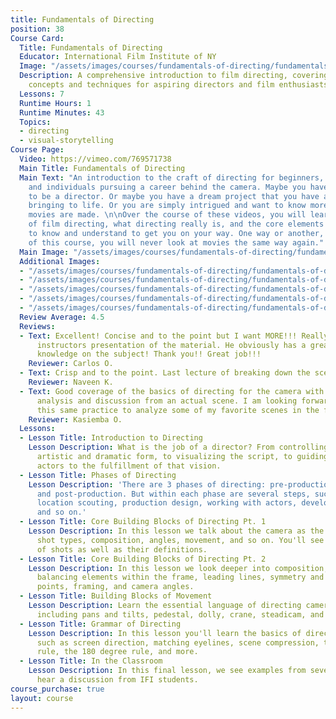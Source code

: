 ```yaml
---
title: Fundamentals of Directing
position: 38
Course Card:
  Title: Fundamentals of Directing
  Educator: International Film Institute of NY
  Image: "/assets/images/courses/fundamentals-of-directing/fundamentals-of-directing.jpg"
  Description: A comprehensive introduction to film directing, covering essential
    concepts and techniques for aspiring directors and film enthusiasts.
  Lessons: 7
  Runtime Hours: 1
  Runtime Minutes: 43
  Topics:
  - directing
  - visual-storytelling
Course Page:
  Video: https://vimeo.com/769571738
  Main Title: Fundamentals of Directing
  Main Text: "An introduction to the craft of directing for beginners, film enthusiasts,
    and individuals pursuing a career behind the camera. Maybe you have always wanted
    to be a director. Or maybe you have a dream project that you have always imagined
    bringing to life. Or you are simply intrigued and want to know more about how
    movies are made. \n\nOver the course of these videos, you will learn the basics
    of film directing, what directing really is, and the core elements you will need
    to know and understand to get you on your way. One way or another, by the end
    of this course, you will never look at movies the same way again."
  Main Image: "/assets/images/courses/fundamentals-of-directing/fundamentals-of-directing-1.jpg"
  Additional Images:
  - "/assets/images/courses/fundamentals-of-directing/fundamentals-of-directing-2.jpg"
  - "/assets/images/courses/fundamentals-of-directing/fundamentals-of-directing-3.jpg"
  - "/assets/images/courses/fundamentals-of-directing/fundamentals-of-directing-4.jpg"
  - "/assets/images/courses/fundamentals-of-directing/fundamentals-of-directing-5.jpg"
  - "/assets/images/courses/fundamentals-of-directing/fundamentals-of-directing-6.jpg"
  Review Average: 4.5
  Reviews:
  - Text: Excellent! Concise and to the point but I want MORE!!! Really enjoyed the
      instructors presentation of the material. He obviously has a great depth of
      knowledge on the subject! Thank you!! Great job!!!
    Reviewer: Carlos O.
  - Text: Crisp and to the point. Last lecture of breaking down the scene was excellent.
    Reviewer: Naveen K.
  - Text: Good coverage of the basics of directing for the camera with a good classroom
      analysis and discussion from an actual scene. I am looking forward to using
      this same practice to analyze some of my favorite scenes in the future.
    Reviewer: Kasiemba O.
  Lessons:
  - Lesson Title: Introduction to Directing
    Lesson Description: What is the job of a director? From controlling the film's
      artistic and dramatic form, to visualizing the script, to guiding the crew and
      actors to the fulfillment of that vision.
  - Lesson Title: Phases of Directing
    Lesson Description: 'There are 3 phases of directing: pre-production, production,
      and post-production. But within each phase are several steps, such as casting,
      location scouting, production design, working with actors, developing a score,
      and so on.'
  - Lesson Title: Core Building Blocks of Directing Pt. 1
    Lesson Description: In this lesson we talk about the camera as the narrator, including
      shot types, composition, angles, movement, and so on. You'll see demonstrations
      of shots as well as their definitions.
  - Lesson Title: Core Building Blocks of Directing Pt. 2
    Lesson Description: In this lesson we look deeper into composition, including
      balancing elements within the frame, leading lines, symmetry and patterns, view
      points, framing, and camera angles.
  - Lesson Title: Building Blocks of Movement
    Lesson Description: Learn the essential language of directing camera movement,
      including pans and tilts, pedestal, dolly, crane, steadicam, and zooms.
  - Lesson Title: Grammar of Directing
    Lesson Description: In this lesson you'll learn the basics of directing language,
      such as screen direction, matching eyelines, scene compression, the 30 degree
      rule, the 180 degree rule, and more.
  - Lesson Title: In the Classroom
    Lesson Description: In this final lesson, we see examples from several films and
      hear a discussion from IFI students.
course_purchase: true
layout: course
---
```


